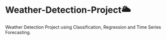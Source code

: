 # Weather-Detection-Project🌥️
Weather  Detection Project using  Classification, Regression and  Time Series  Forecasting.
